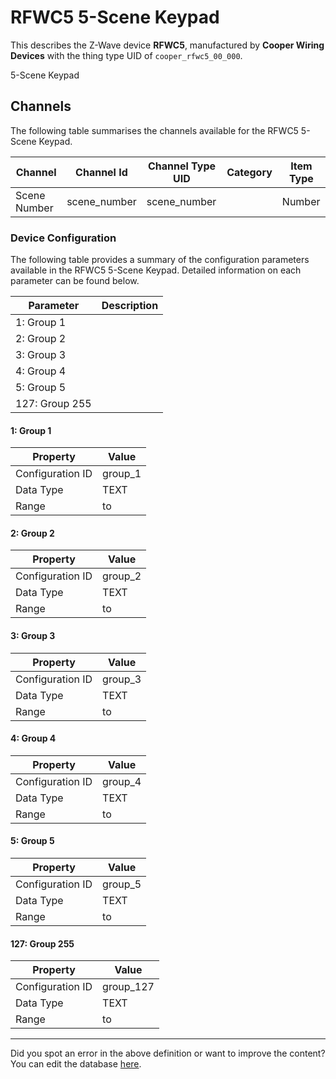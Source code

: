 
# RFWC5 5-Scene Keypad

This describes the Z-Wave device **RFWC5**, manufactured by **Cooper Wiring Devices** with the thing type UID of ```cooper_rfwc5_00_000```. 

5-Scene Keypad

## Channels
The following table summarises the channels available for the RFWC5 5-Scene Keypad.

| Channel | Channel Id | Channel Type UID | Category | Item Type |
|---------|------------|------------------|----------|-----------|
| Scene Number | scene_number | scene_number |  | Number |




### Device Configuration
The following table provides a summary of the configuration parameters available in the RFWC5 5-Scene Keypad.
Detailed information on each parameter can be found below.

| Parameter   | Description |
|-------------|-------------|
| 1: Group 1 |  |
| 2: Group 2 |  |
| 3: Group 3 |  |
| 4: Group 4 |  |
| 5: Group 5 |  |
| 127: Group 255 |  |




#### 1: Group 1




| Property         | Value    |
|------------------|----------|
| Configuration ID | group_1 |
| Data Type        | TEXT |
| Range |  to  |






#### 2: Group 2




| Property         | Value    |
|------------------|----------|
| Configuration ID | group_2 |
| Data Type        | TEXT |
| Range |  to  |






#### 3: Group 3




| Property         | Value    |
|------------------|----------|
| Configuration ID | group_3 |
| Data Type        | TEXT |
| Range |  to  |






#### 4: Group 4




| Property         | Value    |
|------------------|----------|
| Configuration ID | group_4 |
| Data Type        | TEXT |
| Range |  to  |






#### 5: Group 5




| Property         | Value    |
|------------------|----------|
| Configuration ID | group_5 |
| Data Type        | TEXT |
| Range |  to  |






#### 127: Group 255




| Property         | Value    |
|------------------|----------|
| Configuration ID | group_127 |
| Data Type        | TEXT |
| Range |  to  |






---

Did you spot an error in the above definition or want to improve the content?
You can edit the database [here](http://www.cd-jackson.com/index.php/zwave/zwave-device-database/zwave-device-list/devicesummary/15).

